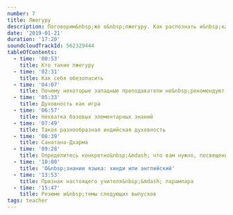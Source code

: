 ```yaml
---
number: 7
title: Лжегуру
description: Поговорим&nbsp;же о&nbsp;лжегуру. Как распознать и&nbsp;как спастись.
date: '2019-01-21'
duration: '17:20'
soundcloudTrackId: 562329444
tableOfContents:
  - time: '00:53'
    title: Кто такие лжегуру
  - time: '02:31'
    title: Как себя обезопасить
  - time: '04:07'
    title: Почему некоторые западные преподаватели не&nbsp;рекомендуют ехать в&nbsp;Индию
  - time: '05:33'
    title: Духовность как игра
  - time: '06:57'
    title: Нехватка базовых элементарных знаний
  - time: '07:49'
    title: Такая разнообразная индийская духовность
  - time: '08:39'
    title: Санатана-Дхарма
  - time: '09:28'
    title: Определитесь конкретно&nbsp;&mdash; что вам нужно, посвещения
  - time: '10:00'
    title: 'О&nbsp;знании языка: хинди или английский'
  - time: '13:53'
    title: Признак настоящего учителя&nbsp;&mdash; парампара
  - time: '15:47'
    title: Резюме и&nbsp;темы следующих выпусков
tags: teacher
---
```

